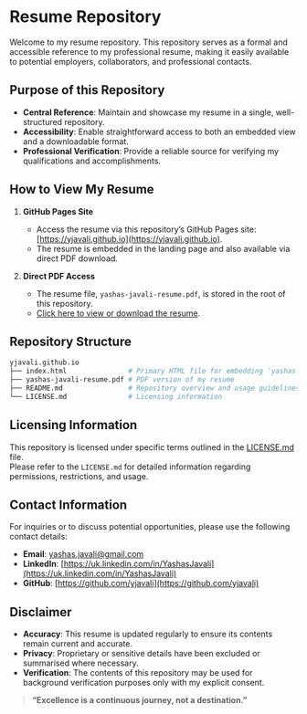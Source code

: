 # Resume Repository

Welcome to my resume repository. This repository serves as a formal and accessible reference to my professional resume, making it easily available to potential employers, collaborators, and professional contacts.

## Purpose of this Repository

- **Central Reference**: Maintain and showcase my resume in a single, well-structured repository.  
- **Accessibility**: Enable straightforward access to both an embedded view and a downloadable format.  
- **Professional Verification**: Provide a reliable source for verifying my qualifications and accomplishments.

## How to View My Resume

1. **GitHub Pages Site**  
   - Access the resume via this repository’s GitHub Pages site:  
     [https://yjavali.github.io](https://yjavali.github.io).  
   - The resume is embedded in the landing page and also available via direct PDF download.

2. **Direct PDF Access**  
   - The resume file, `yashas-javali-resume.pdf`, is stored in the root of this repository.  
   - [Click here to view or download the resume](./yashas-javali-resume.pdf).

## Repository Structure

```bash
yjavali.github.io
├── index.html               # Primary HTML file for embedding 'yashas-javali-resume.pdf'
├── yashas-javali-resume.pdf # PDF version of my resume
├── README.md                # Repository overview and usage guidelines
└── LICENSE.md               # Licensing information
```

## Licensing Information

This repository is licensed under specific terms outlined in the [LICENSE.md](./LICENSE.md) file.  
Please refer to the `LICENSE.md` for detailed information regarding permissions, restrictions, and usage.

## Contact Information

For inquiries or to discuss potential opportunities, please use the following contact details:

- **Email**: [yashas.javali@gmail.com](mailto:yashas.javali@gmail.com)  
- **LinkedIn**: [https://uk.linkedin.com/in/YashasJavali](https://uk.linkedin.com/in/YashasJavali)  
- **GitHub**: [https://github.com/yjavali](https://github.com/yjavali)

## Disclaimer

- **Accuracy**: This resume is updated regularly to ensure its contents remain current and accurate.  
- **Privacy**: Proprietary or sensitive details have been excluded or summarised where necessary.  
- **Verification**: The contents of this repository may be used for background verification purposes only with my explicit consent.

> **“Excellence is a continuous journey, not a destination.”**
